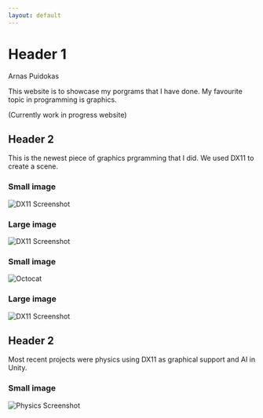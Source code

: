```yaml
---
layout: default
---
```


# Header 1

Arnas Puidokas 

This website is to showcase my porgrams that I have done. My favourite topic in programming is graphics.

(Currently work in progress website)

## Header 2

This is the newest piece of graphics prgramming that I did. We used DX11 to create a scene.

### Small image
![DX11 Screenshot](https://github.com/Arnas-Droid/Portfolio/blob/main/Assests/DX11.PNG)

### Large image
![DX11 Screenshot](https://github.com/Arnas-Droid/Portfolio/blob/main/Assests/DX11.PNG)

### Small image
![Octocat](https://github.githubassets.com/images/icons/emoji/octocat.png)
### Large image
![DX11 Screenshot](https://github.com/Arnas-Droid/Portfolio/blob/main/Assests/DX11.PNG)

## Header 2
Most recent projects were physics using DX11 as graphical support and AI in Unity.

### Small image
![Physics Screenshot](https://github.com/Arnas-Droid/Portfolio/blob/main/Assests/Physics.PNG)
